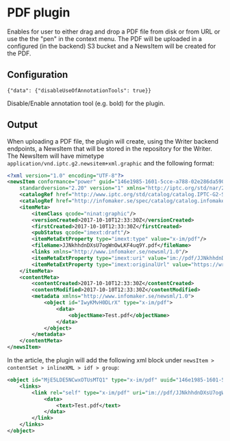 # PDF plugin
Enables for user to either drag and drop a PDF file from disk or from URL or use the the "pen" in the context menu. The
PDF will be uploaded in a configured (in the backend) S3 bucket and a NewsItem will be created for the PDF.

## Configuration
```
{"data": {"disableUseOfAnnotationTools": true}} 
``` 
Disable/Enable annotation tool (e.g. bold) for the plugin.

## Output
When uploading a PDF file, the plugin will create, using the Writer backend endpoints, a NewsItem that will be stored
in the repository for the Writer. The NewsItem will have mimetype `application/vnd.iptc.g2.newsitem+xml.graphic` and 
the following format:
```xml
<?xml version="1.0" encoding="UTF-8"?>
<newsItem conformance="power" guid="146e1985-1601-5cce-a788-02e286da5905" standard="NewsML-G2"
    standardversion="2.20" version="1" xmlns="http://iptc.org/std/nar/2006-10-01/">
    <catalogRef href="http://www.iptc.org/std/catalog/catalog.IPTC-G2-Standards_27.xml"/>
    <catalogRef href="http://infomaker.se/spec/catalog/catalog.infomaker.g2.1_0.xml"/>
    <itemMeta>
        <itemClass qcode="ninat:graphic"/>
        <versionCreated>2017-10-10T12:33:30Z</versionCreated>
        <firstCreated>2017-10-10T12:33:30Z</firstCreated>        
        <pubStatus qcode="imext:draft"/>
        <itemMetaExtProperty type="imext:type" value="x-im/pdf"/>
        <fileName>JJNkhhdnDXsU7ogWnOwLKF4uq9Y.pdf</fileName>
        <links xmlns="http://www.infomaker.se/newsml/1.0"/>
        <itemMetaExtProperty type="imext:uri" value="im://pdf/JJNkhhdnDXsU7ogWnOwLKF4uq9Y.pdf"/>
        <itemMetaExtProperty type="imext:originalUrl" value="https://writer-dev-public-pdfs.s3.amazonaws.com/JJNkhhdnDXsU7ogWnOwLKF4uq9Y.pdf"/>
    </itemMeta>
    <contentMeta>
        <contentCreated>2017-10-10T12:33:30Z</contentCreated>
        <contentModified>2017-10-10T12:33:30Z</contentModified>
        <metadata xmlns="http://www.infomaker.se/newsml/1.0">
            <object id="IwyKMvH0DLrX" type="x-im/pdf">
                <data>
                    <objectName>Test.pdf</objectName>
                </data>
            </object>
        </metadata>
    </contentMeta>
</newsItem>
``` 

In the article, the plugin will add the following xml block under `newsItem > contentSet > inlineXML > idf > group`:
```xml
<object id="MjE5LDE5NCwxOTUsMTQ1" type="x-im/pdf" uuid="146e1985-1601-5cce-a788-02e286da5905">
    <links>
        <link rel="self" type="x-im/pdf" uri="im://pdf/JJNkhhdnDXsU7ogWnOwLKF4uq9Y.pdf" uuid="146e1985-1601-5cce-a788-02e286da5905">
            <data>
                <text>Test.pdf</text>
            </data>
        </link>
    </links>
</object>
```
